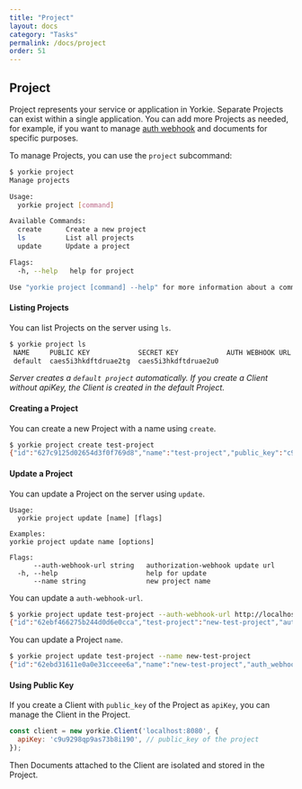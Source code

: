 ```yaml
---
title: "Project"
layout: docs
category: "Tasks"
permalink: /docs/project
order: 51
---
```


## Project

Project represents your service or application in Yorkie. Separate Projects can exist within a single application. You can add more Projects as needed, for example, if you want to manage [auth webhook](/docs/auth-webhook) and documents for specific purposes.

To manage Projects, you can use the `project` subcommand:

```bash
$ yorkie project
Manage projects

Usage:
  yorkie project [command]

Available Commands:
  create      Create a new project
  ls          List all projects
  update      Update a project

Flags:
  -h, --help   help for project

Use "yorkie project [command] --help" for more information about a command.
```

#### Listing Projects

You can list Projects on the server using `ls`.

```bash
$ yorkie project ls
 NAME     PUBLIC KEY            SECRET KEY            AUTH WEBHOOK URL  AUTH WEBHOOK METHODS  CREATED AT
 default  caes5i3hkdftdruae2tg  caes5i3hkdftdruae2u0                    []                    2 minutes
```

*Server creates a `default project` automatically. If you create a Client without apiKey, the Client is created in the default Project.*

#### Creating a Project

You can create a new Project with a name using `create`.

```bash
$ yorkie project create test-project
{"id":"627c9125d02654d3f0f769d8","name":"test-project","public_key":"c9u9298qp9as73b8i190","secret_key":"c9u9298qp9as73b8i19g","auth_webhook_url":"","auth_webhook_methods":null,"created_at":"2022-05-12T04:46:29.781052056Z"}
```

#### Update a Project

You can update a Project on the server using `update`.

```
Usage:
  yorkie project update [name] [flags]

Examples:
yorkie project update name [options]

Flags:
      --auth-webhook-url string   authorization-webhook update url
  -h, --help                      help for update
      --name string               new project name
```

You can update a `auth-webhook-url`.
```bash
$ yorkie project update test-project --auth-webhook-url http://localhost:3000/webhook
{"id":"62ebf466275b244d0d6e0cca","test-project":"new-test-project","auth_webhook_url":"http://localhost:3000/webhook","auth_webhook_methods":null,"public_key":"cblv8plcefo85rbk33fg","secret_key":"cblv8plcefo85rbk33g0","created_at":"2022-08-04T16:31:34.909Z","updated_at":"2022-08-11T14:51:20.734Z"}
```
You can update a Project `name`.
```bash
$ yorkie project update test-project --name new-test-project
{"id":"62ebd31611e0a0e31cceee6a","name":"new-test-project","auth_webhook_url":"http://localhost:3000/webhook","auth_webhook_methods":["AttachDocument","WatchDocuments"],"public_key":"cblt65lcefodjh0aeakg","secret_key":"cblt65lcefodjh0aeal0","created_at":"2022-08-04T14:09:26.623Z","updated_at":"2022-08-11T14:58:22.11Z"}
```

#### Using Public Key

If you create a Client with `public_key` of the Project as `apiKey`, you can manage the Client in the Project.

```javascript
const client = new yorkie.Client('localhost:8080', {
  apiKey: 'c9u9298qp9as73b8i190', // public_key of the project
});
```
Then Documents attached to the Client are isolated and stored in the Project.
